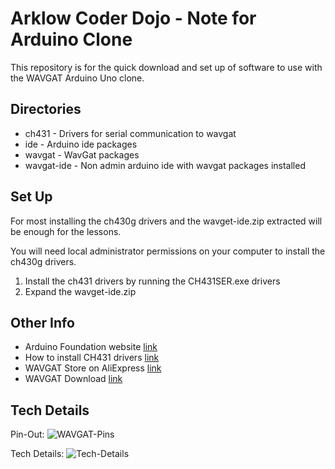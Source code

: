# Arklow Coder Dojo - Note for Arduino Clone

This repository is for the quick download and set up of software to use with the WAVGAT Arduino Uno clone. 

## Directories

* ch431 - Drivers for serial communication to wavgat
* ide - Arduino ide packages
* wavgat - WavGat packages
* wavgat-ide - Non admin arduino ide with wavgat packages installed

## Set Up

For most installing the ch430g drivers and the wavget-ide.zip extracted will be enough for the lessons.

You will need local administrator permissions on your computer to install the ch430g drivers.

1. Install the ch431 drivers by running the CH431SER.exe drivers
1. Expand the wavget-ide.zip

## Other Info

* Arduino Foundation website [link](https://www.arduino.cc)
* How to install CH431 drivers [link](https://learn.sparkfun.com/tutorials/how-to-install-ch340-drivers/all)
* WAVGAT Store on AliExpress [link](https://wavgat.aliexpress.com/store/1962508?spm=a2g0o.detail.1000061.1.c98d4d638hIHne)
* WAVGAT Download [link](https://github.com/WAVGAT-SZ/WAVGAT.git)

## Tech Details

Pin-Out:
![WAVGAT-Pins](http://foo.png)


Tech Details:
![Tech-Details](http://foo.png)